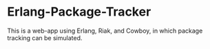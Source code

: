 # Erlang-Package-Tracker
This is a web-app using Erlang, Riak, and Cowboy, in which package tracking can be simulated.
